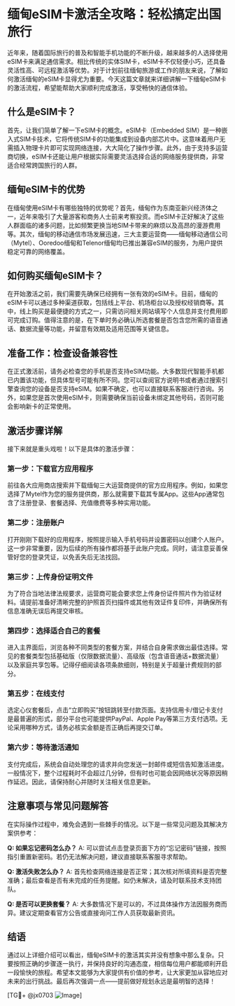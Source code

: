 # 缅甸eSIM卡激活全攻略：轻松搞定出国旅行

近年来，随着国际旅行的普及和智能手机功能的不断升级，越来越多的人选择使用eSIM卡来满足通信需求。相比传统的实体SIM卡，eSIM卡不仅轻便小巧，还具备灵活性高、可远程激活等优势。对于计划前往缅甸旅游或工作的朋友来说，了解如何激活缅甸的eSIM卡显得尤为重要。今天这篇文章就来详细讲解一下缅甸eSIM卡的激活流程，希望能帮助大家顺利完成激活，享受畅快的通信体验。

## 什么是eSIM卡？

首先，让我们简单了解一下eSIM卡的概念。eSIM卡（Embedded SIM）是一种嵌入式SIM卡技术，它将传统SIM卡的功能集成到设备内部芯片中。这意味着用户无需插入物理卡片即可实现网络连接，大大简化了操作步骤。此外，由于支持多运营商切换，eSIM卡还能让用户根据实际需要灵活选择合适的网络服务提供商，非常适合经常跨国旅行的人群。

## 缅甸eSIM卡的优势

在缅甸使用eSIM卡有哪些独特的优势呢？首先，缅甸作为东南亚新兴经济体之一，近年来吸引了大量游客和商务人士前来考察投资。而eSIM卡正好解决了这些人群面临的诸多问题，比如频繁更换当地SIM卡带来的麻烦以及高昂的漫游费用等。其次，缅甸的移动通信市场发展迅速，三大主要运营商——缅甸移动通信公司（Mytel）、Ooredoo缅甸和Telenor缅甸均已推出兼容eSIM的服务，为用户提供稳定可靠的网络覆盖。

## 如何购买缅甸eSIM卡？

在开始激活之前，我们需要先确保已经拥有一张有效的eSIM卡。目前，缅甸的eSIM卡可以通过多种渠道获取，包括线上平台、机场柜台以及授权经销商等。其中，线上购买是最便捷的方式之一，只需访问相关网站填写个人信息并支付费用即可完成订购。值得注意的是，在下单时务必确认所选套餐是否包含您所需的语音通话、数据流量等功能，并留意有效期及适用范围等关键信息。

## 准备工作：检查设备兼容性

在正式激活前，请务必检查您的手机是否支持eSIM功能。大多数现代智能手机都已内置该功能，但具体型号可能有所不同。您可以查阅官方说明书或者通过搜索引擎查询您的设备是否支持eSIM。如果不确定，也可以直接联系客服进行咨询。另外，如果您是首次使用eSIM卡，则需要确保当前设备未绑定其他号码，否则可能会影响新卡的正常使用。

## 激活步骤详解

接下来就是重头戏啦！以下是具体的激活步骤：

### 第一步：下载官方应用程序
前往各大应用商店搜索并下载缅甸三大运营商提供的官方应用程序。例如，如果您选择了Mytel作为您的服务提供商，那么就需要下载其专属App。这些App通常包含了注册登录、套餐选择、充值缴费等多种实用功能。

### 第二步：注册账户
打开刚刚下载好的应用程序，按照提示输入手机号码并设置密码以创建个人账户。这一步非常重要，因为后续的所有操作都将基于此账户完成。同时，请注意妥善保管好您的登录凭证，以免丢失后无法找回。

### 第三步：上传身份证明文件
为了符合当地法律法规要求，运营商可能会要求您上传身份证件照片作为验证材料。请提前准备好清晰完整的护照首页扫描件或其他有效证件复印件，并确保所有信息准确无误后再提交审核。

### 第四步：选择适合自己的套餐
进入主界面后，浏览各种不同类型的套餐方案，并结合自身需求做出最佳选择。常见的套餐类型包括基础版（仅限数据流量）、高级版（包含语音通话+数据流量）以及家庭共享包等。记得仔细阅读各项条款细则，特别是关于超量计费规则的部分。

### 第五步：在线支付
选定心仪套餐后，点击“立即购买”按钮跳转至付款页面。支持信用卡/借记卡支付是最普遍的形式，部分平台也可能提供PayPal、Apple Pay等第三方支付选项。无论采用哪种方式，请务必核实金额是否正确后再提交订单。

### 第六步：等待激活通知
支付完成后，系统会自动处理您的请求并向您发送一封邮件或短信告知激活进度。一般情况下，整个过程耗时不会超过几分钟，但有时也可能会因网络状况等原因稍作延迟。因此，请保持耐心并随时关注相关信息更新。

## 注意事项与常见问题解答

在实际操作过程中，难免会遇到一些棘手的情况。以下是一些常见问题及其解决方案供参考：

**Q: 如果忘记密码怎么办？**
A: 可以尝试点击登录页面下方的“忘记密码”链接，按照指引重置新密码。若仍无法解决问题，建议直接联系客服寻求帮助。

**Q: 激活失败怎么办？**
A: 首先检查网络连接是否正常；其次核对所填资料是否完整准确；最后查看是否有未完成的任务提醒。如仍未解决，请及时联系技术支持团队。

**Q: 是否可以更换套餐？**
A: 大多数情况下是可以的，不过具体操作方法因服务商而异。建议定期查看官方公告或直接询问工作人员获取最新资讯。

## 结语

通过以上详细介绍可以看出，缅甸eSIM卡的激活其实并没有想象中那么复杂。只要按照正确的步骤逐一执行，并保持良好的沟通态度，相信每位用户都能顺利开启一段愉快的旅程。希望本文能够为大家提供有价值的参考，让大家更加从容地应对未来的出行挑战。最后再次强调一点——提前做好规划永远是最明智的选择！

[TG💪+ @jx0703 ![Image](https://github.com/user-attachments/assets/dbca1d08-cadb-493c-b0ec-ad6f7a83f270)]
